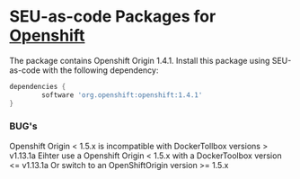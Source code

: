 # SEU-as-code Packages for [Openshift](https://www.openshift.org/)


The package contains Openshift Origin 1.4.1. 
Install this package using SEU-as-code with the following dependency:
```groovy
dependencies {
		software 'org.openshift:openshift:1.4.1'
}
```

### BUG's
Openshift Origin < 1.5.x is incompatible with DockerTollbox versions > v1.13.1a
Eihter use a Openshift Origin < 1.5.x with a DockerToolbox version <= v1.13.1a
Or switch to an OpenShiftOrigin version >= 1.5.x